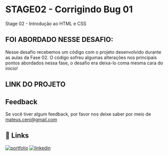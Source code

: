 # STAGE02 - Corrigindo Bug 01




Stage 02 - Introdução ao HTML e CSS

## FOI ABORDADO NESSE DESAFIO:
Nesse desafio recebemos um código com o projeto desenvolvido durante as aulas da Fase 02. 
O código sofreu algumas alterações nos principais pontos abordados nessa fase, o desafio era deixa-lo coma mesma cara do inicio!
## LINK DO PROJETO




## Feedback

Se você tiver algum feedback, por favor nos deixe saber por meio de mateus.ceni@gmail.com


## 🔗 Links
[![portfolio](https://img.shields.io/badge/my_portfolio-000?style=for-the-badge&logo=ko-fi&logoColor=white)](https://mysocialtree.vercel.app/)
[![linkedin](https://img.shields.io/badge/linkedin-0A66C2?style=for-the-badge&logo=linkedin&logoColor=white)](https://www.linkedin.com/in/mateus-ceni-9a362a226/)


